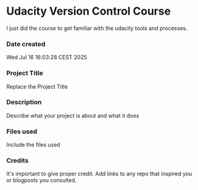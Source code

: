 # Udacity Version Control Course

I just did the course to get familiar with the udacity tools and processes.

### Date created
Wed Jul 16 16:03:28 CEST 2025

### Project Title
Replace the Project Title

### Description
Describe what your project is about and what it does

### Files used
Include the files used

### Credits
It's important to give proper credit. Add links to any repo that inspired you or blogposts you consulted.

